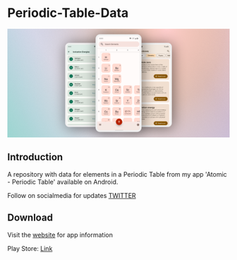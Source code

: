 #  Periodic-Table-Data
![](./design/hero.png)

## Introduction
A repository with data for elements in a Periodic Table from my app 'Atomic - Periodic Table' available on Android.

Follow on socialmedia for updates [TWITTER](https://twitter.com/jlindemanndev)

## Download

Visit the [website](https://www.jlindemann.se/homepage/atomic) for app information

Play Store: [Link](https://play.google.com/store/apps/details?id=com.jlindemann.science)